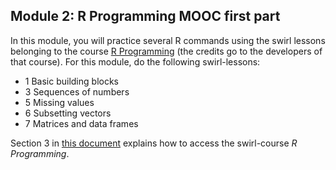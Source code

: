 Module 2: R Programming MOOC first part
---

In this module, you will practice several R commands using the swirl lessons belonging to the course [R Programming](https://www.coursera.org/learn/r-programming) (the credits go to the developers of that course). For this module, do the following swirl-lessons: 
- 1 Basic building blocks
- 3 Sequences of numbers
- 5 Missing values
- 6 Subsetting vectors
- 7 Matrices and data frames

Section 3 in [this document](https://github.com/ClaudiaBrauer/A-very-short-introduction-to-R/blob/master/documents/Doing%20A%20(very)%20short%20introduction%20to%20R%20in%20swirl.pdf) explains how to access the swirl-course *R Programming*.
